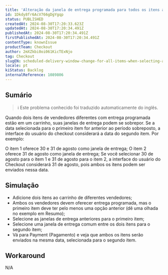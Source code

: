 ```yaml
---
title: 'Alteração da janela de entrega programada para todos os itens ao selecionar um item comum no carrinho com vários vendedores'
id: 1Dkdy8fr6AcV766gDgYgqp
status: PUBLISHED
createdAt: 2024-08-30T17:20:33.623Z
updatedAt: 2024-08-30T17:20:34.491Z
publishedAt: 2024-08-30T17:20:34.491Z
firstPublishedAt: 2024-08-30T17:20:34.491Z
contentType: knownIssue
productTeam: Checkout
author: 2mXZkbi0oi061KicTExNjo
tag: Checkout
slugEN: scheduled-delivery-window-change-for-all-items-when-selecting-a-common-one-in-the-cart-with-multiple-sellers
locale: pt
kiStatus: Backlog
internalReference: 1089806
---
```


## Sumário

>ℹ️ Este problema conhecido foi traduzido automaticamente do inglês.


Quando dois itens de vendedores diferentes com entrega programada estão em um carrinho, suas janelas de entrega podem se sobrepor. Se a data selecionada para o primeiro item for anterior ao período sobreposto, a interface do usuário do checkout considerará a data do segundo item. Por exemplo:

O item 1 oferece 30 e 31 de agosto como janela de entrega;
O item 2 oferece 31 de agosto como janela de entrega;
Se você selecionar 30 de agosto para o item 1 e 31 de agosto para o item 2, a interface do usuário do Checkout considerará 31 de agosto, pois ambos os itens podem ser enviados nessa data.

## Simulação



- Adicione dois itens ao carrinho de diferentes vendedores;
- Ambos os vendedores devem oferecer entrega programada, mas o primeiro item deve ter pelo menos uma opção anterior (dê uma olhada no exemplo em Resumo);
- Selecione as janelas de entrega anteriores para o primeiro item;
- Selecione uma janela de entrega comum entre os dois itens para o segundo item;
- Vá para Payment (Pagamento) e veja que ambos os itens serão enviados na mesma data, selecionada para o segundo item.



## Workaround


N/A





